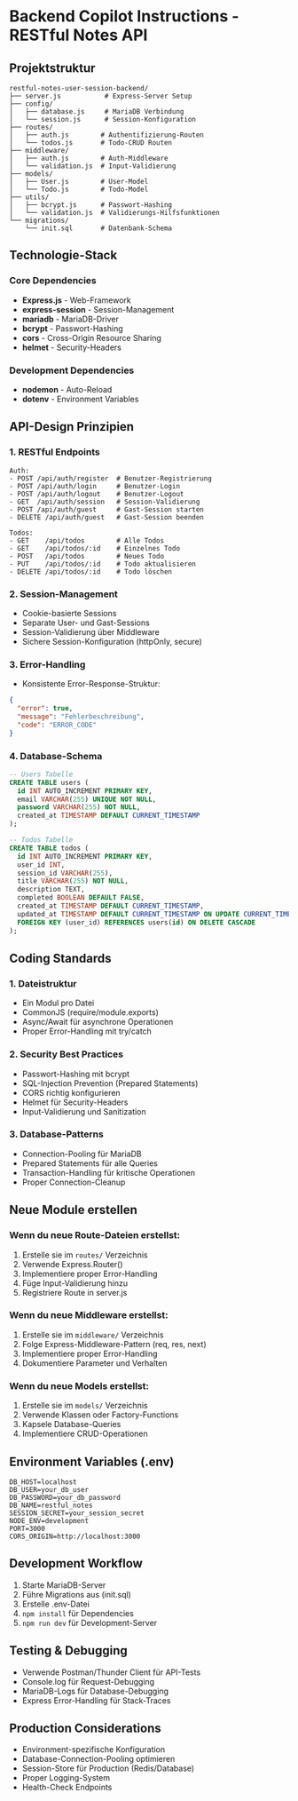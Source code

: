 # Backend Copilot Instructions - RESTful Notes API

## Projektstruktur

```
restful-notes-user-session-backend/
├── server.js           # Express-Server Setup
├── config/
│   ├── database.js     # MariaDB Verbindung
│   └── session.js      # Session-Konfiguration
├── routes/
│   ├── auth.js        # Authentifizierung-Routen
│   └── todos.js       # Todo-CRUD Routen
├── middleware/
│   ├── auth.js        # Auth-Middleware
│   └── validation.js  # Input-Validierung
├── models/
│   ├── User.js        # User-Model
│   └── Todo.js        # Todo-Model
├── utils/
│   ├── bcrypt.js      # Passwort-Hashing
│   └── validation.js  # Validierungs-Hilfsfunktionen
└── migrations/
    └── init.sql       # Datenbank-Schema
```

## Technologie-Stack

### Core Dependencies
- **Express.js** - Web-Framework
- **express-session** - Session-Management
- **mariadb** - MariaDB-Driver
- **bcrypt** - Passwort-Hashing
- **cors** - Cross-Origin Resource Sharing
- **helmet** - Security-Headers

### Development Dependencies
- **nodemon** - Auto-Reload
- **dotenv** - Environment Variables

## API-Design Prinzipien

### 1. RESTful Endpoints
```
Auth:
- POST /api/auth/register  # Benutzer-Registrierung
- POST /api/auth/login     # Benutzer-Login
- POST /api/auth/logout    # Benutzer-Logout
- GET  /api/auth/session   # Session-Validierung
- POST /api/auth/guest     # Gast-Session starten
- DELETE /api/auth/guest   # Gast-Session beenden

Todos:
- GET    /api/todos        # Alle Todos
- GET    /api/todos/:id    # Einzelnes Todo
- POST   /api/todos        # Neues Todo
- PUT    /api/todos/:id    # Todo aktualisieren
- DELETE /api/todos/:id    # Todo löschen
```

### 2. Session-Management
- Cookie-basierte Sessions
- Separate User- und Gast-Sessions
- Session-Validierung über Middleware
- Sichere Session-Konfiguration (httpOnly, secure)

### 3. Error-Handling
- Konsistente Error-Response-Struktur:
```json
{
  "error": true,
  "message": "Fehlerbeschreibung",
  "code": "ERROR_CODE"
}
```

### 4. Database-Schema
```sql
-- Users Tabelle
CREATE TABLE users (
  id INT AUTO_INCREMENT PRIMARY KEY,
  email VARCHAR(255) UNIQUE NOT NULL,
  password VARCHAR(255) NOT NULL,
  created_at TIMESTAMP DEFAULT CURRENT_TIMESTAMP
);

-- Todos Tabelle
CREATE TABLE todos (
  id INT AUTO_INCREMENT PRIMARY KEY,
  user_id INT,
  session_id VARCHAR(255),
  title VARCHAR(255) NOT NULL,
  description TEXT,
  completed BOOLEAN DEFAULT FALSE,
  created_at TIMESTAMP DEFAULT CURRENT_TIMESTAMP,
  updated_at TIMESTAMP DEFAULT CURRENT_TIMESTAMP ON UPDATE CURRENT_TIMESTAMP,
  FOREIGN KEY (user_id) REFERENCES users(id) ON DELETE CASCADE
);
```

## Coding Standards

### 1. Dateistruktur
- Ein Modul pro Datei
- CommonJS (require/module.exports)
- Async/Await für asynchrone Operationen
- Proper Error-Handling mit try/catch

### 2. Security Best Practices
- Passwort-Hashing mit bcrypt
- SQL-Injection Prevention (Prepared Statements)
- CORS richtig konfigurieren
- Helmet für Security-Headers
- Input-Validierung und Sanitization

### 3. Database-Patterns
- Connection-Pooling für MariaDB
- Prepared Statements für alle Queries
- Transaction-Handling für kritische Operationen
- Proper Connection-Cleanup

## Neue Module erstellen

### Wenn du neue Route-Dateien erstellst:
1. Erstelle sie im `routes/` Verzeichnis
2. Verwende Express.Router()
3. Implementiere proper Error-Handling
4. Füge Input-Validierung hinzu
5. Registriere Route in server.js

### Wenn du neue Middleware erstellst:
1. Erstelle sie im `middleware/` Verzeichnis
2. Folge Express-Middleware-Pattern (req, res, next)
3. Implementiere proper Error-Handling
4. Dokumentiere Parameter und Verhalten

### Wenn du neue Models erstellst:
1. Erstelle sie im `models/` Verzeichnis
2. Verwende Klassen oder Factory-Functions
3. Kapsele Database-Queries
4. Implementiere CRUD-Operationen

## Environment Variables (.env)
```
DB_HOST=localhost
DB_USER=your_db_user
DB_PASSWORD=your_db_password
DB_NAME=restful_notes
SESSION_SECRET=your_session_secret
NODE_ENV=development
PORT=3000
CORS_ORIGIN=http://localhost:3000
```

## Development Workflow
1. Starte MariaDB-Server
2. Führe Migrations aus (init.sql)
3. Erstelle .env-Datei
4. `npm install` für Dependencies
5. `npm run dev` für Development-Server

## Testing & Debugging
- Verwende Postman/Thunder Client für API-Tests
- Console.log für Request-Debugging
- MariaDB-Logs für Database-Debugging
- Express Error-Handling für Stack-Traces

## Production Considerations
- Environment-spezifische Konfiguration
- Database-Connection-Pooling optimieren
- Session-Store für Production (Redis/Database)
- Proper Logging-System
- Health-Check Endpoints
